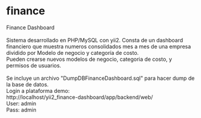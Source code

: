 # finance
Finance Dashboard
<br/><br/>
Sistema desarrollado en PHP/MySQL con yii2. Consta de un dashboard financiero que muestra numeros consolidados mes a mes de una empresa dividido por Modelo de negocio y categoría de costo. <br/>
Pueden crearse nuevos modelos de negocio, categoria de costo, y permisos de usuarios.
<br/><br/>
Se incluye un archivo "DumpDBFinanceDashboard.sql" para hacer dump de la base de datos.
<br/>
Login a plataforma demo:<br/>
http://localhost/yii2_finance-dashboard/app/backend/web/<br/>
User: admin<br/>
Pass: admin<br/>
